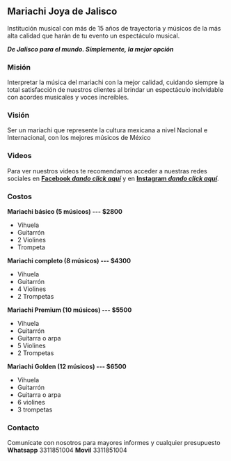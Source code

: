 ## Mariachi Joya de Jalisco
Institución musical con más de 15 años de trayectoria y músicos de la más alta calidad que harán de tu evento un espectáculo musical.

***De Jalisco para el mundo. Símplemente, la mejor opción***


### Misión
Interpretar la música del mariachi con la mejor calidad, cuidando siempre la total satisfacción de nuestros clientes al brindar un espectáculo inolvidable con acordes musicales y voces increíbles.

### Visión
Ser un mariachi que represente la cultura mexicana a nivel Nacional e Internacional, con los mejores músicos de México


### Videos
Para ver nuestros videos te recomendamos acceder a nuestras redes sociales en [**Facebook _dando click aquí_**](https://www.facebook.com/MariachiJoyadeJalisco/) y en [**Instagram _dando click aquí_**](https://www.instagram.com/mariachijoyadejalisco/).


### Costos
**Mariachi básico (5 músicos) --- $2800**

* Vihuela
* Guitarrón
* 2 Violines
* Trompeta

**Mariachi completo (8 músicos) --- $4300**

* Vihuela
* Guitarrón
* 4 Violines
* 2 Trompetas

**Mariachi Premium (10 músicos) --- $5500**

* Vihuela
* Guitarrón
* Guitarra o arpa
* 5 Violines
* 2 Trompetas

**Mariachi Golden (12 músicos) --- $6500**

* Vihuela
* Guitarrón
* Guitarra o arpa
* 6 violines
* 3 trompetas

### Contacto
Comunícate con nosotros para mayores informes y cualquier presupuesto
**Whatsapp** 3311851004
**Movil** 3311851004
